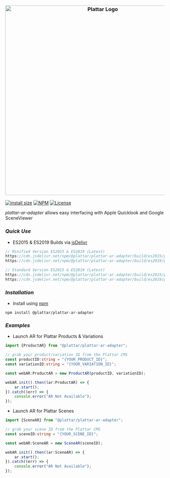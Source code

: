 <h3 align="center">
  <img src="graphics/logo.png?raw=true" alt="Plattar Logo" width="600">
</h3>

[![install size](https://packagephobia.com/badge?p=@plattar/plattar-ar-adapter)](https://packagephobia.com/result?p=@plattar/plattar-ar-adapter)
[![NPM](https://img.shields.io/npm/v/@plattar/plattar-ar-adapter)](https://www.npmjs.com/package/@plattar/plattar-ar-adapter)
[![License](https://img.shields.io/npm/l/@plattar/plattar-ar-adapter)](https://www.npmjs.com/package/@plattar/plattar-ar-adapter)

_plattar-ar-adapter_ allows easy interfacing with Apple Quicklook and Google SceneViewer

### _Quick Use_

-   ES2015 & ES2019 Builds via [jsDelivr](https://www.jsdelivr.com/)

```javascript
// Minified Version ES2015 & ES2019 (Latest)
https://cdn.jsdelivr.net/npm/@plattar/plattar-ar-adapter/build/es2015/plattar-ar-adapter.min.js
https://cdn.jsdelivr.net/npm/@plattar/plattar-ar-adapter/build/es2019/plattar-ar-adapter.min.js

// Standard Version ES2015 & ES2019 (Latest)
https://cdn.jsdelivr.net/npm/@plattar/plattar-ar-adapter/build/es2015/plattar-ar-adapter.js
https://cdn.jsdelivr.net/npm/@plattar/plattar-ar-adapter/build/es2019/plattar-ar-adapter.js
```

### _Installation_

-   Install using [npm](https://www.npmjs.com/package/@plattar/plattar-ar-adapter)

```console
npm install @plattar/plattar-ar-adapter
```

### _Examples_

-   Launch AR for Plattar Products & Variations

```typescript
import {ProductAR} from "@plattar/plattar-ar-adapter";

// grab your product/variation ID from the Plattar CMS
const productID:string = "{YOUR_PRODUCT_ID}";
const variationID:string = "{YOUR_VARIATION_ID}";

const webAR:ProductAR = new ProductAR(productID, variationID);

webAR.init().then((ar:ProductAR) => {
    ar.start();
}).catch((err) => {
    console.error("AR Not Available");
});
```

-   Launch AR for Plattar Scenes

```typescript
import {SceneAR} from "@plattar/plattar-ar-adapter";

// grab your scene ID from the Plattar CMS
const sceneID:string = "{YOUR_SCENE_ID}";

const webAR:SceneAR = new SceneAR(sceneID);

webAR.init().then((ar:SceneAR) => {
    ar.start();
}).catch((err) => {
    console.error("AR Not Available");
});
```
